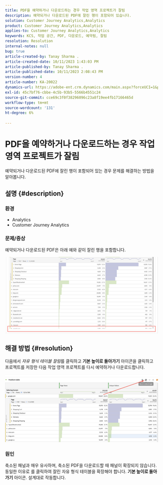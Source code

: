 ```yaml
---
title: PDF을 예약하거나 다운로드하는 경우 작업 영역 프로젝트가 잘림
description: 예약되거나 다운로드된 PDF에 잘린 행이 포함되어 있습니다.
solution: Customer Journey Analytics,Analytics
product: Customer Journey Analytics,Analytics
applies-to: Customer Journey Analytics,Analytics
keywords: KCS, 작업 공간, PDF, 다운로드, 예약됨, 잘림
resolution: Resolution
internal-notes: null
bug: true
article-created-by: Tanay Sharma .
article-created-date: 10/11/2023 1:43:03 PM
article-published-by: Tanay Sharma .
article-published-date: 10/11/2023 2:08:43 PM
version-number: 4
article-number: KA-20022
dynamics-url: https://adobe-ent.crm.dynamics.com/main.aspx?forceUCI=1&pagetype=entityrecord&etn=knowledgearticle&id=17267216-3c68-ee11-9ae7-6045bd0063aa
exl-id: 45c7bf76-cbbe-4c5b-93b5-5566b4551c24
source-git-commit: cce69c3f0f38296096c23a8f19ee4fb17166465d
workflow-type: tm+mt
source-wordcount: '131'
ht-degree: 6%

---
```


# PDF을 예약하거나 다운로드하는 경우 작업 영역 프로젝트가 잘림


예약되거나 다운로드된 PDF에 잘린 행이 포함되어 있는 경우 문제를 해결하는 방법을 알아봅니다.

## 설명 {#description}


### 환경

- Analytics
- Customer Journey Analytics




### 문제/증상

예약되거나 다운로드된 PDF은 아래 예와 같이 잘린 행을 포함합니다.

![](assets/___18267216-3c68-ee11-9ae7-6045bd0063aa___.png)


## 해결 방법 {#resolution}


다음에서 *자유 형식 테이블 잘림*&#x200B;를 클릭하고 <b>기본 높이로 돌아가기</b> 아이콘을 클릭하고 프로젝트를 저장한 다음 작업 영역 프로젝트를 다시 예약하거나 다운로드합니다.

![](assets/e9fea250-d7fc-ec11-82e5-000d3a3b090d.png)

### 원인

축소된 패널과 매우 유사하며, 축소된 PDF을 다운로드할 때 패널이 확장되지 않습니다.
동일한 이유로 를 클릭하여 잘린 자유 형식 테이블을 확장해야 합니다. <b>기본 높이로 돌아가기</b> 아이콘. 설계대로 작동합니다.
